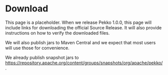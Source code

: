 # Download

This page is a placeholder. When we release Pekko 1.0.0, this page will include links for downloading
the official Source Release. It will also provide instructions on how to verify the downloaded files.

We will also publish jars to Maven Central and we expect that most users will use those for convenience.

We already publish snapshot jars to https://repository.apache.org/content/groups/snapshots/org/apache/pekko/. 

